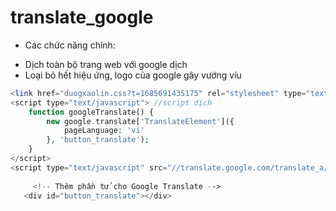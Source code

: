 # translate_google
- Các chức năng chính:
 + Dịch toàn bộ trang web với google dịch
 + Loại bỏ hết hiệu ứng, logo của google gây vướng víu

```php
<link href="duogxaolin.css?t=1685691435175" rel="stylesheet" type="text/css" /> //thêm css để loại bỏ logo
<script type="text/javascript"> //script dịch
    function googleTranslate() {
        new google.translate['TranslateElement']({
            pageLanguage: 'vi'
        }, 'button_translate');
    }
</script>
<script type="text/javascript" src="//translate.google.com/translate_a/element.js?cb=googleTranslate"></script> //script của google dịch
 
     <!-- Thêm phần tử cho Google Translate -->
   <div id="button_translate"></div>


